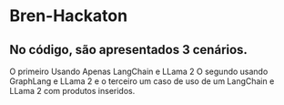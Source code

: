 # Bren-Hackaton
## No código, são apresentados 3 cenários.

O primeiro Usando Apenas LangChain e LLama 2
O segundo usando GraphLang e LLama 2
e o terceiro um caso de uso de um LangChain e LLama 2 com produtos inseridos.
